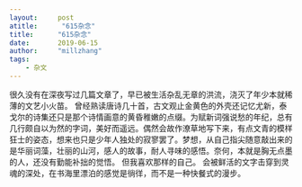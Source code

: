 ```yaml
---
layout:     post
atitle:      "615杂念"
title:      "615杂念"
date:       2019-06-15
author:     "millzhang"
tags:
    - 杂文
---
```


很久没有在深夜写过几篇文章了，早已被生活杂乱无章的洪流，浇灭了年少本就稀薄的文艺小火苗。
曾经熟读唐诗几十首，古文观止金黄色的外壳还记忆尤新，泰戈尔的诗集还只是那个诗情画意的黄昏稚嫩的点缀。为赋新词强说愁的年纪，总有几行颇自以为然的字词，美好而遥远。偶然会故作潦草地写下来，有点文青的模样狂士的姿态，想来也只是少年人独处的寂寥罢了。梦想，从自己指尖随意敲出来的是华丽词藻，壮丽的山河，感人的故事，耐人寻味的感悟。奈何，本就是胸无点墨的人，还没有勤能补拙的觉悟。
但我喜欢那样的自己。
会被鲜活的文字击穿到灵魂的深处，在书海里漂泊的感觉是徜徉，而不是一种快餐式的漫步。